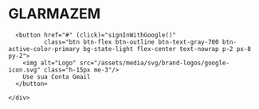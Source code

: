 <form class="form w-100 h-325px justify-content-center py-10" novalidate="novalidate" id="kt_sign_in_form"
      data-kt-redirect-url="" action="#" >

  <div class="text-right mb-11 justify-content-center text-center my-19">
    <h1 class="text-dark fw-bolder mb-3">GL<i class="bi bi-info-circle fs-1"></i>ARMAZEM</h1>
  </div>


  <div class="row g-3 mb-9 d-flex flex-center justify-content-center ">
    <div class="col-md-6">

      <button href="#" (click)="signInWithGoogle()"
              class="btn btn-flex btn-outline btn-text-gray-700 btn-active-color-primary bg-state-light flex-center text-nowrap p-2 px-8 py-2">
        <img alt="Logo" src="/assets/media/svg/brand-logos/google-icon.svg" class="h-15px me-3"/>
        Use sua Conta Gmail
      </button>

    </div>
  </div>

</form>
